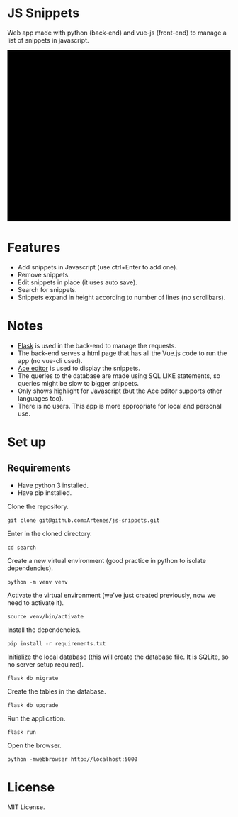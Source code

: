# JS Snippets

Web app made with python (back-end) and vue-js (front-end) to manage a list of snippets in javascript.

![Usage](docs/usage.gif)

# Features
- Add snippets in Javascript (use ctrl+Enter to add one).
- Remove snippets.
- Edit snippets in place (it uses auto save).
- Search for snippets.
- Snippets expand in height according to number of lines (no scrollbars).

# Notes
- [Flask](http://flask.pocoo.org/) is used in the back-end to manage the requests.
- The back-end serves a html page that has all the Vue.js code to run the app (no vue-cli used).
- [Ace editor](https://ace.c9.io/) is used to display the snippets.
- The queries to the database are made using SQL LIKE statements, so queries might be slow to bigger snippets.
- Only shows highlight for Javascript (but the Ace editor supports other languages too).
- There is no users. This app is more appropriate for local and personal use.

# Set up

## Requirements

- Have python 3 installed.
- Have pip installed.

Clone the repository.

```
git clone git@github.com:Artenes/js-snippets.git
```

Enter in the cloned directory.
```
cd search
```

Create a new virtual environment (good practice in python to isolate dependencies).
```
python -m venv venv
```

Activate the virtual environment (we've just created previously, now we need to activate it).
```
source venv/bin/activate
```

Install the dependencies.
```
pip install -r requirements.txt
```

Initialize the local database (this will create the database file. It is SQLite, so no server setup required).
```
flask db migrate
```

Create the tables in the database.
```
flask db upgrade
```

Run the application.
```
flask run
```

Open the browser.
```
python -mwebbrowser http://localhost:5000
```

# License

MIT License.